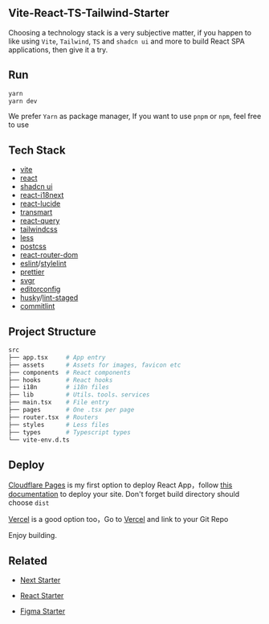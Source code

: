 ## Vite-React-TS-Tailwind-Starter

Choosing a technology stack is a very subjective matter, if you happen to like using `Vite`, `Tailwind`, `TS` and `shadcn ui` and more to build React SPA applications, then give it a try.

## Run

```sh
yarn
yarn dev
```

We prefer `Yarn` as package manager, If you want to use `pnpm` or `npm`, feel free to use

## Tech Stack

-   [vite](https://vitejs.dev/)
-   [react](https://reactjs.org/)
-   [shadcn ui](https://ui.shadcn.com/)
-   [react-i18next](https://github.com/i18next/react-i18next)
-   [react-lucide](https://lucide.dev/)
-   [transmart](https://github.com/Quilljou/transmart)
-   [react-query](https://tanstack.com/query/latest/)
-   [tailwindcss](https://tailwindcss.com/)
-   [less](http://lesscss.org/)
-   [postcss](https://postcss.org/)
-   [react-router-dom](https://reactrouter.com/en/6.16.0)
-   [eslint](https://eslint.org/)/[stylelint](https://stylelint.io/)
-   [prettier](https://prettier.io/)
-   [svgr](https://react-svgr.com/)
-   [editorconfig](https://editorconfig.org/)
-   [husky](https://typicode.github.io/husky/#/)/[lint-staged](https://github.com/okonet/lint-staged)
-   [commitlint](https://commitlint.js.org/)

## Project Structure

```sh
src
├── app.tsx     # App entry
├── assets      # Assets for images, favicon etc
├── components  # React components
├── hooks       # React hooks
├── i18n        # i18n files
├── lib         # Utils、tools、services
├── main.tsx    # File entry
├── pages       # One .tsx per page
├── router.tsx  # Routers
├── styles      # Less files
├── types       # Typescript types
└── vite-env.d.ts
```

## Deploy

[Cloudflare Pages](https://pages.cloudflare.com/) is my first option to deploy React App，follow [this documentation](https://developers.cloudflare.com/pages/framework-guides/deploy-a-react-site/#deploying-with-cloudflare-pages) to deploy your site. Don't forget build directory should choose `dist`

[Vercel](https://pages.cloudflare.com/) is a good option too，Go to [Vercel](https://vercel.com/new) and link to your Git Repo

Enjoy building.

## Related

-   [Next Starter](https://github.com/Quilljou/next-ts-tailwind-starter)

-   [React Starter](https://github.com/Quilljou/vite-react-ts-tailwind-starter)

-   [Figma Starter](https://github.com/Quilljou/figma-react-tailwind-starter)
